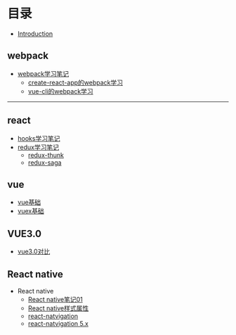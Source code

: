 # 目录

* [Introduction](README.md)

## webpack
* [webpack学习笔记](webpack/index.md)
  * [create-react-app的webpack学习](webpack/react-webpack.md)
  * [vue-cli的webpack学习](webpack/vue-cli.md)
---
## react
* [hooks学习笔记](react/hooks.md)
* [redux学习笔记](react/redux.md)
  * [redux-thunk](react/redux-thunk.md)
  * [redux-saga](react/redux-saga.md)

## vue
* [vue基础](vue/vue.md)
* [vuex基础](vue/vuex.md)

## VUE3.0
* [vue3.0对比](vue3.0/study01.md)

<!-- ## Java
* java基础学习
  * [java基础学习-day01](java/study01.md)
  * [java基础学习-day02](java/study02.md) -->
  
## React native
* React native
  * [React native笔记01](rn/study01.md)
  * [React native样式属性](rn/study02.md)
  * [react-natvigation](rn/study03.md)
  * [react-natvigation 5.x](rn/study04.md)
